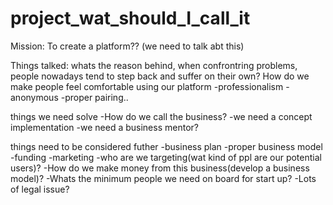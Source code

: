 # project_wat_should_I_call_it

Mission:
To create a platform?? (we need to talk abt this)

Things talked:
whats the reason behind, when confrontring problems, people nowadays tend to step back and suffer on their own?
How do we make people feel comfortable using our platform
-professionalism
-anonymous
-proper pairing..

things we need solve
-How do we call the business?
-we need a concept implementation
-we need a business mentor?

things need to be considered futher
-business plan
-proper business model
-funding
-marketing
-who are we targeting(wat kind of ppl are our potential users)?
-How do we make money from this business(develop a business model)?
-Whats the minimum people we need on board for start up?
-Lots of legal issue?



